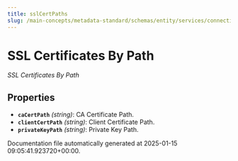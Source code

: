 ```yaml
---
title: sslCertPaths
slug: /main-concepts/metadata-standard/schemas/entity/services/connections/common/sslcertpaths
---
```


# SSL Certificates By Path

*SSL Certificates By Path*

## Properties

- **`caCertPath`** *(string)*: CA Certificate Path.
- **`clientCertPath`** *(string)*: Client Certificate Path.
- **`privateKeyPath`** *(string)*: Private Key Path.


Documentation file automatically generated at 2025-01-15 09:05:41.923720+00:00.
